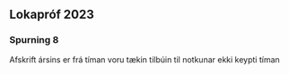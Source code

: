 ## Lokapróf 2023
### Spurning 8
Afskrift ársins er frá tíman voru tækin tilbúin til notkunar ekki keypti tíman
